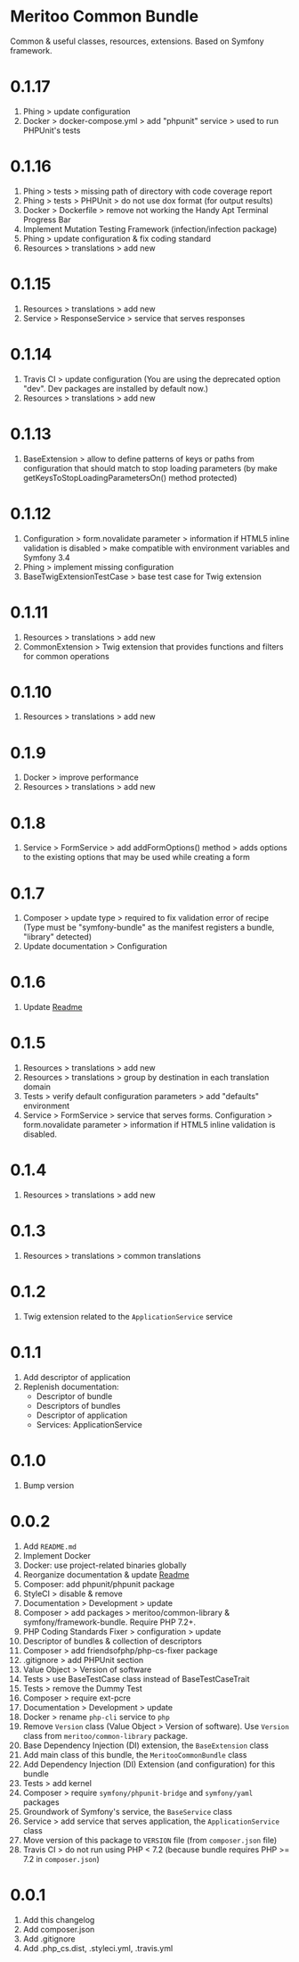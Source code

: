 # Meritoo Common Bundle

Common & useful classes, resources, extensions. Based on Symfony framework.

# 0.1.17

1. Phing > update configuration
2. Docker > docker-compose.yml > add "phpunit" service > used to run PHPUnit's tests

# 0.1.16

1. Phing > tests > missing path of directory with code coverage report
2. Phing > tests > PHPUnit > do not use dox format (for output results)
3. Docker > Dockerfile > remove not working the Handy Apt Terminal Progress Bar
4. Implement Mutation Testing Framework (infection/infection package)
5. Phing > update configuration & fix coding standard
6. Resources > translations > add new

# 0.1.15

1. Resources > translations > add new
2. Service > ResponseService > service that serves responses

# 0.1.14

1. Travis CI > update configuration (You are using the deprecated option "dev". Dev packages are installed by default
now.)
2. Resources > translations > add new

# 0.1.13

1. BaseExtension > allow to define patterns of keys or paths from configuration that should match to stop loading 
parameters (by make getKeysToStopLoadingParametersOn() method protected)

# 0.1.12

1. Configuration > form.novalidate parameter > information if HTML5 inline validation is disabled > make compatible with environment variables and Symfony 3.4
2. Phing > implement missing configuration
3. BaseTwigExtensionTestCase > base test case for Twig extension

# 0.1.11

1. Resources > translations > add new
2. CommonExtension > Twig extension that provides functions and filters for common operations

# 0.1.10

1. Resources > translations > add new

# 0.1.9

1. Docker > improve performance
2. Resources > translations > add new

# 0.1.8

1. Service > FormService > add addFormOptions() method > adds options to the existing options that may be used while creating a form

# 0.1.7

1. Composer > update type > required to fix validation error of recipe (Type must be "symfony-bundle" as the manifest registers a bundle, "library" detected)
2. Update documentation > Configuration

# 0.1.6

1. Update [Readme](README.md)

# 0.1.5

1. Resources > translations > add new
2. Resources > translations > group by destination in each translation domain
3. Tests > verify default configuration parameters > add "defaults" environment
4. Service > FormService > service that serves forms. Configuration > form.novalidate parameter > information if HTML5 
inline validation is disabled.

# 0.1.4

1. Resources > translations > add new

# 0.1.3

1. Resources > translations > common translations

# 0.1.2

1. Twig extension related to the `ApplicationService` service

# 0.1.1

1. Add descriptor of application
2. Replenish documentation:
	- Descriptor of bundle
	- Descriptors of bundles
	- Descriptor of application
	- Services: ApplicationService

# 0.1.0

1. Bump version

# 0.0.2

1. Add `README.md`
2. Implement Docker
3. Docker: use project-related binaries globally
4. Reorganize documentation & update [Readme](README.md)
5. Composer: add phpunit/phpunit package
6. StyleCI > disable & remove
7. Documentation > Development > update
8. Composer > add packages > meritoo/common-library & symfony/framework-bundle. Require PHP 7.2+.
9. PHP Coding Standards Fixer > configuration > update
10. Descriptor of bundles & collection of descriptors
11. Composer > add friendsofphp/php-cs-fixer package
12. .gitignore > add PHPUnit section
13. Value Object > Version of software
14. Tests > use BaseTestCase class instead of BaseTestCaseTrait
15. Tests > remove the Dummy Test
16. Composer > require ext-pcre
17. Documentation > Development > update
18. Docker > rename `php-cli` service to `php`
19. Remove `Version` class (Value Object > Version of software). Use `Version` class from `meritoo/common-library` package.
20. Base Dependency Injection (DI) extension, the `BaseExtension` class
21. Add main class of this bundle, the `MeritooCommonBundle` class
22. Add Dependency Injection (DI) Extension (and configuration) for this bundle
23. Tests > add kernel
24. Composer > require `symfony/phpunit-bridge` and `symfony/yaml` packages
25. Groundwork of Symfony's service, the `BaseService` class
26. Service > add service that serves application, the `ApplicationService` class
27. Move version of this package to `VERSION` file (from `composer.json` file)
28. Travis CI > do not run using PHP < 7.2 (because bundle requires PHP >= 7.2 in `composer.json`)

# 0.0.1

1. Add this changelog
2. Add composer.json
3. Add .gitignore
4. Add .php_cs.dist, .styleci.yml, .travis.yml
